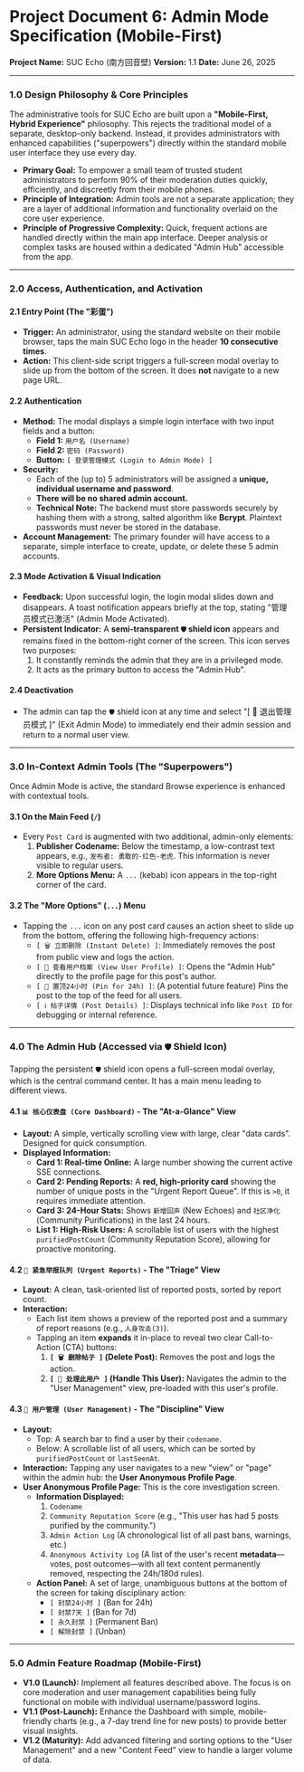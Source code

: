 # Project Document 6: Admin Mode Specification (Mobile-First)

**Project Name:** SUC Echo (南方回音壁)
**Version:** 1.1
**Date:** June 26, 2025

---

### 1.0 Design Philosophy & Core Principles

The administrative tools for SUC Echo are built upon a **"Mobile-First, Hybrid Experience"** philosophy. This rejects the traditional model of a separate, desktop-only backend. Instead, it provides administrators with enhanced capabilities ("superpowers") directly within the standard mobile user interface they use every day.

-   **Primary Goal:** To empower a small team of trusted student administrators to perform 90% of their moderation duties quickly, efficiently, and discreetly from their mobile phones.
-   **Principle of Integration:** Admin tools are not a separate application; they are a layer of additional information and functionality overlaid on the core user experience.
-   **Principle of Progressive Complexity:** Quick, frequent actions are handled directly within the main app interface. Deeper analysis or complex tasks are housed within a dedicated "Admin Hub" accessible from the app.

---

### 2.0 Access, Authentication, and Activation

#### 2.1 Entry Point (The "彩蛋")
-   **Trigger:** An administrator, using the standard website on their mobile browser, taps the main SUC Echo logo in the header **10 consecutive times**.
-   **Action:** This client-side script triggers a full-screen modal overlay to slide up from the bottom of the screen. It does **not** navigate to a new page URL.

#### 2.2 Authentication
-   **Method:** The modal displays a simple login interface with two input fields and a button:
    -   **Field 1:** `用户名 (Username)`
    -   **Field 2:** `密码 (Password)`
    -   **Button:** `[ 登录管理模式 (Login to Admin Mode) ]`
-   **Security:**
    -   Each of the (up to) 5 administrators will be assigned a **unique, individual username and password**.
    -   **There will be no shared admin account.**
    -   **Technical Note:** The backend must store passwords securely by hashing them with a strong, salted algorithm like **Bcrypt**. Plaintext passwords must never be stored in the database.
-   **Account Management:** The primary founder will have access to a separate, simple interface to create, update, or delete these 5 admin accounts.

#### 2.3 Mode Activation & Visual Indication
-   **Feedback:** Upon successful login, the login modal slides down and disappears. A toast notification appears briefly at the top, stating "管理员模式已激活" (Admin Mode Activated).
-   **Persistent Indicator:** A **semi-transparent `🛡️` shield icon** appears and remains fixed in the bottom-right corner of the screen. This icon serves two purposes:
    1.  It constantly reminds the admin that they are in a privileged mode.
    2.  It acts as the primary button to access the "Admin Hub".

#### 2.4 Deactivation
-   The admin can tap the `🛡️` shield icon at any time and select "[ 🚪 退出管理员模式 ]" (Exit Admin Mode) to immediately end their admin session and return to a normal user view.

---

### 3.0 In-Context Admin Tools (The "Superpowers")

Once Admin Mode is active, the standard Browse experience is enhanced with contextual tools.

#### 3.1 On the Main Feed (`/`)
-   Every `Post Card` is augmented with two additional, admin-only elements:
    1.  **Publisher Codename:** Below the timestamp, a low-contrast text appears, e.g., `发布者: 勇敢的-红色-老虎`. This information is never visible to regular users.
    2.  **More Options Menu:** A `...` (kebab) icon appears in the top-right corner of the card.

#### 3.2 The "More Options" (`...`) Menu
-   Tapping the `...` icon on any post card causes an action sheet to slide up from the bottom, offering the following high-frequency actions:
    -   `[ 🗑️ 立即删除 (Instant Delete) ]`: Immediately removes the post from public view and logs the action.
    -   `[ 👤 查看用户档案 (View User Profile) ]`: Opens the "Admin Hub" directly to the profile page for this post's author.
    -   `[ 📌 置顶24小时 (Pin for 24h) ]`: (A potential future feature) Pins the post to the top of the feed for all users.
    -   `[ ℹ️ 帖子详情 (Post Details) ]`: Displays technical info like `Post ID` for debugging or internal reference.

---

### 4.0 The Admin Hub (Accessed via `🛡️` Shield Icon)

Tapping the persistent `🛡️` shield icon opens a full-screen modal overlay, which is the central command center. It has a main menu leading to different views.

#### 4.1 `📊 核心仪表盘 (Core Dashboard)` - The "At-a-Glance" View
-   **Layout:** A simple, vertically scrolling view with large, clear "data cards". Designed for quick consumption.
-   **Displayed Information:**
    -   **Card 1: Real-time Online:** A large number showing the current active SSE connections.
    -   **Card 2: Pending Reports:** A **red, high-priority card** showing the number of unique posts in the "Urgent Report Queue". If this is `>0`, it requires immediate attention.
    -   **Card 3: 24-Hour Stats:** Shows `新增回声` (New Echoes) and `社区净化` (Community Purifications) in the last 24 hours.
    -   **List 1: High-Risk Users:** A scrollable list of users with the highest `purifiedPostCount` (Community Reputation Score), allowing for proactive monitoring.

#### 4.2 `🚩 紧急举报队列 (Urgent Reports)` - The "Triage" View
-   **Layout:** A clean, task-oriented list of reported posts, sorted by report count.
-   **Interaction:**
    -   Each list item shows a preview of the reported post and a summary of report reasons (e.g., `人身攻击(3)`).
    -   Tapping an item **expands** it in-place to reveal two clear Call-to-Action (CTA) buttons:
        1.  **`[ 🗑️ 删除帖子 ]` (Delete Post):** Removes the post and logs the action.
        2.  **`[ 👤 处理此用户 ]` (Handle This User):** Navigates the admin to the "User Management" view, pre-loaded with this user's profile.

#### 4.3 `👥 用户管理 (User Management)` - The "Discipline" View
-   **Layout:**
    -   Top: A search bar to find a user by their `codename`.
    -   Below: A scrollable list of all users, which can be sorted by `purifiedPostCount` or `lastSeenAt`.
-   **Interaction:** Tapping any user navigates to a new "view" or "page" within the admin hub: the **User Anonymous Profile Page**.
-   **User Anonymous Profile Page:** This is the core investigation screen.
    -   **Information Displayed:**
        1.  `Codename`
        2.  `Community Reputation Score` (e.g., "This user has had 5 posts purified by the community.")
        3.  `Admin Action Log` (A chronological list of all past bans, warnings, etc.)
        4.  `Anonymous Activity Log` (A list of the user's recent **metadata**—votes, post outcomes—with all text content permanently removed, respecting the 24h/180d rules).
    -   **Action Panel:** A set of large, unambiguous buttons at the bottom of the screen for taking disciplinary action:
        -   `[ 封禁24小时 ]` (Ban for 24h)
        -   `[ 封禁7天 ]` (Ban for 7d)
        -   `[ 永久封禁 ]` (Permanent Ban)
        -   `[ 解除封禁 ]` (Unban)

---

### 5.0 Admin Feature Roadmap (Mobile-First)

-   **V1.0 (Launch):** Implement all features described above. The focus is on core moderation and user management capabilities being fully functional on mobile with individual username/password logins.
-   **V1.1 (Post-Launch):** Enhance the Dashboard with simple, mobile-friendly charts (e.g., a 7-day trend line for new posts) to provide better visual insights.
-   **V1.2 (Maturity):** Add advanced filtering and sorting options to the "User Management" and a new "Content Feed" view to handle a larger volume of data.